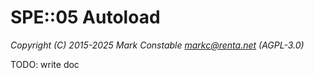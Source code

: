 # SPE::05 Autoload

_Copyright (C) 2015-2025 Mark Constable <markc@renta.net> (AGPL-3.0)_

TODO: write doc
